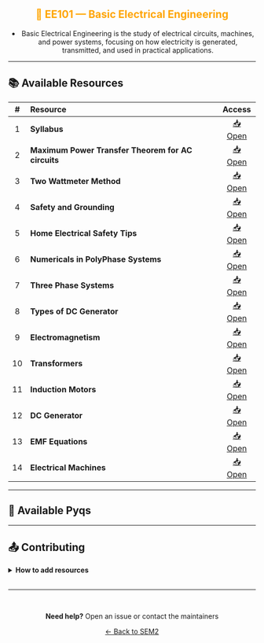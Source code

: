 <div align = "center" style="color:orange">

## 🔌 EE101 — Basic Electrical Engineering

</div>

<div align = "center">
    
- Basic Electrical Engineering is the study of electrical circuits, machines, and power systems, focusing on how electricity is generated, transmitted, and used in practical applications.

</div>

---

## 📚 Available Resources

<div align="center">

|  #  | Resource                                           |                                            Access                                             |
| :-: | :------------------------------------------------- | :-------------------------------------------------------------------------------------------: |
|  1  | **Syllabus**                                       | [📥 Open](https://drive.google.com/file/d/1iMh9KWzZtnO4eG5mByMUfRpswuUCwqJA/view?usp=sharing) |
|  2  | **Maximum Power Transfer Theorem for AC circuits** | [📥 Open](https://drive.google.com/file/d/1NOJt7fGqRIqQPzJXSlMJ4xCqLHDZ5hS3/view?usp=sharing) |
|  3  | **Two Wattmeter Method**                           | [📥 Open](https://drive.google.com/file/d/1N-oaB7bQZyZdzln9JHcy0b0lFZnw4Y9Q/view?usp=sharing) |
|  4  | **Safety and Grounding**                           | [📥 Open](https://drive.google.com/file/d/1N57LLk7CpCYyoN_KCrhYyqr36tsVHfLP/view?usp=sharing) |
|  5  | **Home Electrical Safety Tips**                    | [📥 Open](https://drive.google.com/file/d/1N4jiYaRIMxEA08qGlMGKQcdKi4OyXLH6/view?usp=sharing) |
|  6  | **Numericals in PolyPhase Systems**                | [📥 Open](https://drive.google.com/file/d/1MyqGDoVL4UYTupNFrw74aoQNJF3XiHMK/view?usp=sharing) |
|  7  | **Three Phase Systems**                            | [📥 Open](https://drive.google.com/file/d/1sXuKym_VTFHmtKSmX7DeyfbxfcUsDT8C/view?usp=sharing) |
|  8  | **Types of DC Generator**                          | [📥 Open](https://drive.google.com/file/d/1NR6Bl72SDs2pwP4d1y_2gD73vV9ADkjx/view?usp=sharing) |
|  9  | **Electromagnetism**                               | [📥 Open](https://drive.google.com/file/d/1MsMM0SNU-x-NldZ9kRcZUe8yaEQ6dJpb/view?usp=sharing) |
| 10  | **Transformers**                                   | [📥 Open](https://drive.google.com/file/d/1u4m6G1MQPMqgtdaSKeBjyZZ-8sSf7RSH/view?usp=sharing) |
| 11  | **Induction Motors**                               | [📥 Open](https://drive.google.com/file/d/1CrRFRI0wsWJz_Q-zrCkh92vmAPyB1U6F/view?usp=sharing) |
| 12  | **DC Generator**                                   | [📥 Open](https://drive.google.com/file/d/1rmfhC5Y1jE8yOqgjKDO7cVC5xpe0xIP8/view?usp=sharing) |
| 13  | **EMF Equations**                                  | [📥 Open](https://drive.google.com/file/d/1kgTa6jRI9GFN7HLgFRMKq5M2OrXb7Qlt/view?usp=sharing) |
| 14  | **Electrical Machines**                            | [📥 Open](https://drive.google.com/file/d/1T9zvfYf03myjnlibPe7AS0diPRjnbKzG/view?usp=sharing) |

</div>

---

## 📑 Available Pyqs

<div align="center">

</div>

---

## 📤 Contributing

<details>
<summary><b>How to add resources</b></summary>

<br/>

### Option A: Upload PDFs

```
CE102/
├── CE102_Mid_2024.pdf
├── CE102_End_2023.pdf
└── CE102_Notes_TopicX.pdf
```

### Option B: Add Drive Links (Recommended)

Add your Google Drive share link to the table above following the existing format.

<br/>

**📝 Naming Convention**

- For exams: `CE102_Mid_YYYY.pdf` or `CE102_End_YYYY.pdf`
- For notes: `CE102_Lecture#_Topic.pdf`
- For assignments: `CE102_Assignment#_YYYY.pdf`

<br/>

> 💡 **Important:** Only add files you have permission to share

<br/>

</details>

<br/>

---

<br/>

<div align="center">

**Need help?** Open an issue or contact the maintainers

[← Back to SEM2](../)

</div>
